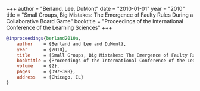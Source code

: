 +++
author = "Berland, Lee, DuMont"
date = "2010-01-01"
year = "2010"
title = "Small Groups, Big Mistakes: The Emergence of Faulty Rules During a Collaborative Board Game"
booktitle = "Proceedings of the International Conference of the Learning Sciences"
+++
```bibtex
@inproceedings{berland2010a,
    author    = {Berland and Lee and DuMont},
    year      = {2010},
    title     = {Small Groups, Big Mistakes: The Emergence of Faulty Rules During a Collaborative Board Game},
    booktitle = {Proceedings of the International Conference of the Learning Sciences},
    volume    = {2},
    pages     = {397–398},
    address   = {Chicago, IL}
}
```
